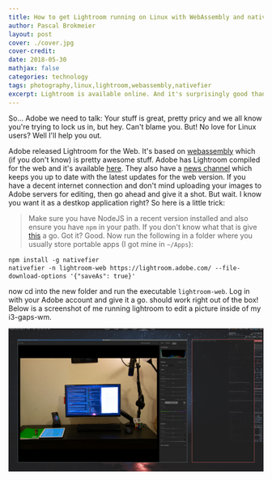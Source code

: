 ```yaml
---
title: How to get Lightroom running on Linux with WebAssembly and nativefier
author: Pascal Brokmeier
layout: post
cover: ./cover.jpg
cover-credit: 
date: 2018-05-30
mathjax: false
categories: technology
tags: photography,linux,lightroom,webassembly,nativefier
excerpt: Lightroom is available online. And it's surprisingly good thanks to recent advancements in web-technologies.  I'm showing how to get a pretty good version of Lightroom running on linux.
---
```


So... Adobe we need to talk: Your stuff is great, pretty pricy and we all know you're trying to lock us in, but hey.
Can't blame you. But! No love for Linux users? Well I'll help you out.

Adobe released Lightroom for the Web. It's based on [webassembly](https://en.wikipedia.org/wiki/WebAssembly) which (if
you don't know) is pretty awesome stuff. Adobe has Lightroom compiled for the web and it's available
[here](https://lightroom.adobe.com). They also have a [news channel](https://lightroom.adobe.com/news) which keeps you
up to date with the latest updates for the web version. If you have a decent internet connection and don't mind
uploading your images to Adobe servers for editing, then go ahead and give it a shot. But wait. I know you want it as a
destkop application right? So here is a little trick:

> Make sure you have NodeJS in a recent version installed and also ensure you have `npm` in your path. If you don't know
> what that is give [this](https://nodejs.org/en/download/) a go. Got it? Good. Now run the following in a folder where
> you usually store portable apps (I got mine in `~/Apps`):

```
npm install -g nativefier
nativefier -n lightroom-web https://lightroom.adobe.com/ --file-download-options '{"saveAs": true}'
```

now cd into the new folder and run the executable `lightroom-web`. Log in with your Adobe account and give it a go.
should work right out of the box! Below is a screenshot of me running lightroom to edit a picture inside of my
i3-gaps-wm.

![](./ss.jpg )


